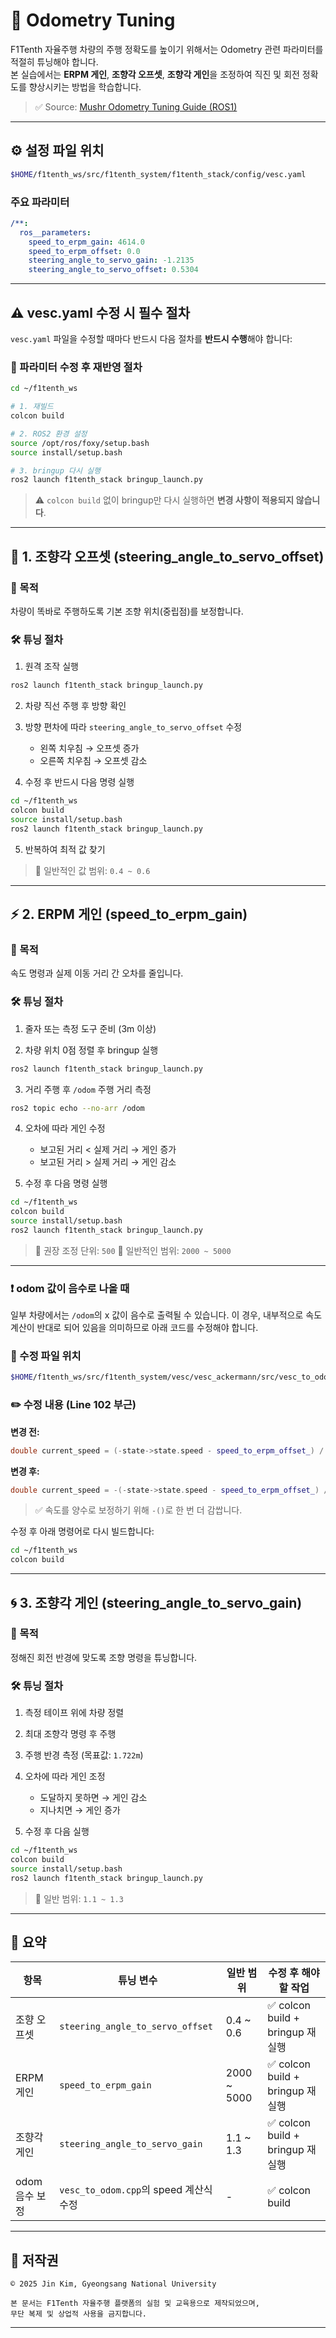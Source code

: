 # 🧪 Odometry Tuning

F1Tenth 자율주행 차량의 주행 정확도를 높이기 위해서는 Odometry 관련 파라미터를 적절히 튜닝해야 합니다.  
본 실습에서는 **ERPM 게인**, **조향각 오프셋**, **조향각 게인**을 조정하여 직진 및 회전 정확도를 향상시키는 방법을 학습합니다.

> ✅ Source: [Mushr Odometry Tuning Guide (ROS1)](https://mushr.io/tutorials/tuning/)

---

## ⚙️ 설정 파일 위치

```bash
$HOME/f1tenth_ws/src/f1tenth_system/f1tenth_stack/config/vesc.yaml
````

### 주요 파라미터

```yaml
/**:
  ros__parameters:
    speed_to_erpm_gain: 4614.0
    speed_to_erpm_offset: 0.0
    steering_angle_to_servo_gain: -1.2135
    steering_angle_to_servo_offset: 0.5304
```

---

## ⚠️ vesc.yaml 수정 시 필수 절차

`vesc.yaml` 파일을 수정할 때마다 반드시 다음 절차를 **반드시 수행**해야 합니다:

### 🔄 파라미터 수정 후 재반영 절차

```bash
cd ~/f1tenth_ws

# 1. 재빌드
colcon build

# 2. ROS2 환경 설정
source /opt/ros/foxy/setup.bash
source install/setup.bash

# 3. bringup 다시 실행
ros2 launch f1tenth_stack bringup_launch.py
```

> ⚠️ `colcon build` 없이 bringup만 다시 실행하면 **변경 사항이 적용되지 않습니다**.

---

## 🛞 1. 조향각 오프셋 (steering\_angle\_to\_servo\_offset)

### 🎯 목적

차량이 똑바로 주행하도록 기본 조향 위치(중립점)를 보정합니다.

### 🛠 튜닝 절차

1. 원격 조작 실행

```bash
ros2 launch f1tenth_stack bringup_launch.py
```

2. 차량 직선 주행 후 방향 확인

3. 방향 편차에 따라 `steering_angle_to_servo_offset` 수정

   * 왼쪽 치우침 → 오프셋 증가
   * 오른쪽 치우침 → 오프셋 감소

4. 수정 후 반드시 다음 명령 실행

```bash
cd ~/f1tenth_ws
colcon build
source install/setup.bash
ros2 launch f1tenth_stack bringup_launch.py
```

5. 반복하여 최적 값 찾기

> 📌 일반적인 값 범위: `0.4 ~ 0.6`

---

## ⚡ 2. ERPM 게인 (speed\_to\_erpm\_gain)

### 🎯 목적

속도 명령과 실제 이동 거리 간 오차를 줄입니다.

### 🛠 튜닝 절차

1. 줄자 또는 측정 도구 준비 (3m 이상)

2. 차량 위치 0점 정렬 후 bringup 실행

```bash
ros2 launch f1tenth_stack bringup_launch.py
```

3. 거리 주행 후 `/odom` 주행 거리 측정

```bash
ros2 topic echo --no-arr /odom
```

4. 오차에 따라 게인 수정

   * 보고된 거리 < 실제 거리 → 게인 증가
   * 보고된 거리 > 실제 거리 → 게인 감소

5. 수정 후 다음 명령 실행

```bash
cd ~/f1tenth_ws
colcon build
source install/setup.bash
ros2 launch f1tenth_stack bringup_launch.py
```

> 📌 권장 조정 단위: `500`
> 📌 일반적인 범위: `2000 ~ 5000`

---

### ❗ odom 값이 **음수**로 나올 때

일부 차량에서는 `/odom`의 x 값이 음수로 출력될 수 있습니다. 이 경우, 내부적으로 속도 계산이 반대로 되어 있음을 의미하므로 아래 코드를 수정해야 합니다.

### 🔧 수정 파일 위치

```bash
$HOME/f1tenth_ws/src/f1tenth_system/vesc/vesc_ackermann/src/vesc_to_odom.cpp
```

### ✏️ 수정 내용 (Line 102 부근)

**변경 전:**

```cpp
double current_speed = (-state->state.speed - speed_to_erpm_offset_) / speed_to_erpm_gain_;
```

**변경 후:**

```cpp
double current_speed = -(-state->state.speed - speed_to_erpm_offset_) / speed_to_erpm_gain_;
```

> ✅ 속도를 양수로 보정하기 위해 `-()`로 한 번 더 감쌉니다.

수정 후 아래 명령어로 다시 빌드합니다:

```bash
cd ~/f1tenth_ws
colcon build
```

---

## 🌀 3. 조향각 게인 (steering\_angle\_to\_servo\_gain)

### 🎯 목적

정해진 회전 반경에 맞도록 조향 명령을 튜닝합니다.

### 🛠 튜닝 절차

1. 측정 테이프 위에 차량 정렬

2. 최대 조향각 명령 후 주행

3. 주행 반경 측정 (목표값: `1.722m`)

4. 오차에 따라 게인 조정

   * 도달하지 못하면 → 게인 감소
   * 지나치면 → 게인 증가

5. 수정 후 다음 실행

```bash
cd ~/f1tenth_ws
colcon build
source install/setup.bash
ros2 launch f1tenth_stack bringup_launch.py
```

> 📌 일반 범위: `1.1 ~ 1.3`

---

## 📑 요약

| 항목         | 튜닝 변수                            | 일반 범위        | 수정 후 해야 할 작업                 |
| ---------- | -------------------------------- | ------------ | ---------------------------- |
| 조향 오프셋     | `steering_angle_to_servo_offset` | 0.4 \~ 0.6   | ✅ colcon build + bringup 재실행 |
| ERPM 게인    | `speed_to_erpm_gain`             | 2000 \~ 5000 | ✅ colcon build + bringup 재실행 |
| 조향각 게인     | `steering_angle_to_servo_gain`   | 1.1 \~ 1.3   | ✅ colcon build + bringup 재실행 |
| odom 음수 보정 | `vesc_to_odom.cpp`의 speed 계산식 수정 | -            | ✅ colcon build               |

---

## 📄 저작권

```
© 2025 Jin Kim, Gyeongsang National University

본 문서는 F1Tenth 자율주행 플랫폼의 실험 및 교육용으로 제작되었으며,  
무단 복제 및 상업적 사용을 금지합니다.
```
---
